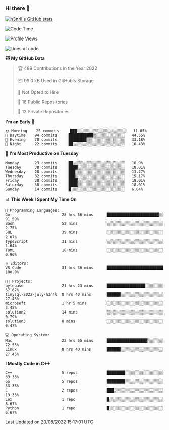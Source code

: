 ### Hi there 👋

[![h3n4l's GitHub stats](https://github-readme-stats.vercel.app/api?username=h3n4l&count_private=true&show_icons=true&theme=radical)](https://github.com/h3n4l/github-readme-stats)

<!--START_SECTION:waka-->
![Code Time](http://img.shields.io/badge/Code%20Time-601%20hrs%2030%20mins-blue)

![Profile Views](http://img.shields.io/badge/Profile%20Views-1-blue)

![Lines of code](https://img.shields.io/badge/From%20Hello%20World%20I%27ve%20Written-43%20Thousand%20lines%20of%20code-blue)

**🐱 My GitHub Data** 

> 🏆 489 Contributions in the Year 2022
 > 
> 📦 99.0 kB Used in GitHub's Storage 
 > 
> 🚫 Not Opted to Hire
 > 
> 📜 16 Public Repositories 
 > 
> 🔑 12 Private Repositories  
 > 
**I'm an Early 🐤** 

```text
🌞 Morning    25 commits     ███░░░░░░░░░░░░░░░░░░░░░░   11.85% 
🌆 Daytime    94 commits     ███████████░░░░░░░░░░░░░░   44.55% 
🌃 Evening    70 commits     ████████░░░░░░░░░░░░░░░░░   33.18% 
🌙 Night      22 commits     ██░░░░░░░░░░░░░░░░░░░░░░░   10.43%

```
📅 **I'm Most Productive on Tuesday** 

```text
Monday       23 commits     ██░░░░░░░░░░░░░░░░░░░░░░░   10.9% 
Tuesday      38 commits     ████░░░░░░░░░░░░░░░░░░░░░   18.01% 
Wednesday    28 commits     ███░░░░░░░░░░░░░░░░░░░░░░   13.27% 
Thursday     32 commits     ███░░░░░░░░░░░░░░░░░░░░░░   15.17% 
Friday       38 commits     ████░░░░░░░░░░░░░░░░░░░░░   18.01% 
Saturday     38 commits     ████░░░░░░░░░░░░░░░░░░░░░   18.01% 
Sunday       14 commits     █░░░░░░░░░░░░░░░░░░░░░░░░   6.64%

```


📊 **This Week I Spent My Time On** 

```text
💬 Programming Languages: 
Go                       28 hrs 56 mins      ███████████████████████░░   91.59% 
Bash                     52 mins             ░░░░░░░░░░░░░░░░░░░░░░░░░   2.75% 
SQL                      39 mins             ░░░░░░░░░░░░░░░░░░░░░░░░░   2.07% 
TypeScript               31 mins             ░░░░░░░░░░░░░░░░░░░░░░░░░   1.64% 
TOML                     18 mins             ░░░░░░░░░░░░░░░░░░░░░░░░░   0.96%

🔥 Editors: 
VS Code                  31 hrs 36 mins      █████████████████████████   100.0%

🐱‍💻 Projects: 
bytebase                 21 hrs 23 mins      █████████████████░░░░░░░░   67.67% 
tinysql-2022-july-h3n4l  8 hrs 40 mins       ██████░░░░░░░░░░░░░░░░░░░   27.45% 
microsoft                1 hr 5 mins         ░░░░░░░░░░░░░░░░░░░░░░░░░   3.45% 
solution2                14 mins             ░░░░░░░░░░░░░░░░░░░░░░░░░   0.79% 
solution3                8 mins              ░░░░░░░░░░░░░░░░░░░░░░░░░   0.47%

💻 Operating System: 
Mac                      22 hrs 55 mins      ██████████████████░░░░░░░   72.55% 
Linux                    8 hrs 40 mins       ██████░░░░░░░░░░░░░░░░░░░   27.45%

```

**I Mostly Code in C++** 

```text
C++                      5 repos             ████████░░░░░░░░░░░░░░░░░   33.33% 
Go                       5 repos             ████████░░░░░░░░░░░░░░░░░   33.33% 
C                        2 repos             ███░░░░░░░░░░░░░░░░░░░░░░   13.33% 
Lex                      1 repo              █░░░░░░░░░░░░░░░░░░░░░░░░   6.67% 
Python                   1 repo              █░░░░░░░░░░░░░░░░░░░░░░░░   6.67%

```



 Last Updated on 20/08/2022 15:17:01 UTC
<!--END_SECTION:waka-->

